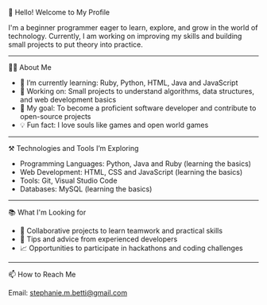 👋 Hello! Welcome to My Profile

I'm a beginner programmer eager to learn, explore, and grow in the world of technology. Currently, I am working on improving my skills and building small projects to put theory into practice.
_____________________________________________________________________

👨‍💻 About Me

- 🌱 I’m currently learning: Ruby, Python, HTML, Java and JavaScript
- 🔭 Working on: Small projects to understand algorithms, data structures, and web development basics
- 🎯 My goal: To become a proficient software developer and contribute to open-source projects
- 💡 Fun fact: I love souls like games and open world games

_____________________________________________________________________

⚒️ Technologies and Tools I’m Exploring

- Programming Languages: Python, Java and Ruby (learning the basics)
- Web Development: HTML, CSS and JavaScript (learning the basics)
- Tools: Git, Visual Studio Code
- Databases: MySQL (learning the basics)

_____________________________________________________________________

📚 What I'm Looking for

- 👥 Collaborative projects to learn teamwork and practical skills
- 💬 Tips and advice from experienced developers
- 📈 Opportunities to participate in hackathons and coding challenges

_____________________________________________________________________

📫 How to Reach Me

Email: stephanie.m.betti@gmail.com
